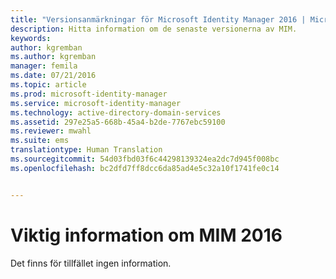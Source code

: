 ```yaml
---
title: "Versionsanmärkningar för Microsoft Identity Manager 2016 | Microsoft Docs"
description: Hitta information om de senaste versionerna av MIM.
keywords: 
author: kgremban
ms.author: kgremban
manager: femila
ms.date: 07/21/2016
ms.topic: article
ms.prod: microsoft-identity-manager
ms.service: microsoft-identity-manager
ms.technology: active-directory-domain-services
ms.assetid: 297e25a5-668b-45a4-b2de-7767ebc59100
ms.reviewer: mwahl
ms.suite: ems
translationtype: Human Translation
ms.sourcegitcommit: 54d03fbd03f6c44298139324ea2dc7d945f008bc
ms.openlocfilehash: bc2dfd7ff8dcc6da85ad4e5c32a10f1741fe0c14


---
```


# <a name="release-notes-for-mim-2016"></a>Viktig information om MIM 2016
Det finns för tillfället ingen information.



<!--HONumber=Jan17_HO4-->



